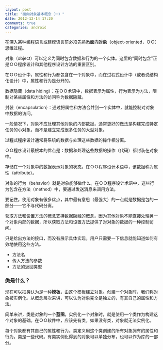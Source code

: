 ```yaml
---
layout: post
title: "面向对象基本概念（一）"
date: 2012-12-14 17:20
comments: true
categories: android
---
```

<p id="article">在深入某种编程语言或建模语言前必须先熟悉<strong>面向对象</strong>（object-oriented，ＯＯ）思维过程。</p>
<!-- more -->
<p class="dk">对象（object）可以定义为同时包含数据和行为的一个实体。这里的“同时包含”正是ＯＯ程序设计和其他程序设计方法的重要区别。</p>
<p class="para">在ＯＯ设计中，属性和行为都包含在一个对象中，而在过程式设计中（或者说结构化设计）中，属性和行为是分开的。</p>
<p class="dk">数据隐藏（data hiding）：在ＯＯ术语中，数据表示为属性，行为表示为方法，限制对某些属性和方法的访问称为数据隐藏。</p>
<p class="dk">封装（encapsulation）：通过把属性和方法合并到一个实体中，就能控制对对象中数据的访问。</p>
<p class="para">一般情况下，对象不应处理其他对象的内部数据。通常更好的做法是构建完成特定任务的小对象，而不是建立完成很多任务的大型对象。</p>
<p class="para">过程式程序设计通常将系统的数据与处理这些数据的操作相分离。</p>
<p class="para">ＯＯ程序设计最根本的优点是：数据和处理这些数据的操作（代码）都封装在对象中。</p>
<p class="dk">存储在一个对象中的数据表示对象的状态。在ＯＯ程序设计术语中，该数据称为属性（attribute）。</p>
<p class="dk">对象的行为（behavior）就是对象能够做什么。在ＯＯ程序设计术语中，这些行为包含在方法（method）中，要通过发送消息来调用方法。</p>
<p class="para">要记住，使用对象有很多优点，其中最有意思（最强大）的一点就是数据是包的一部分——它不与代码分离。</p>
<p class="para">获取方法和设置方法的概念支持数据隐藏的概念。因为其他对象不能直接处理另一个对象内部的数据，所以获取方法和设置方法提供了对对象的数据的一种控制访问。</p>
<p class="para">只是给出方法的接口，而没有展示具体实现。用户只需要一下信息就能知道如何有效地使用这些方法。</p>
<ul>
	<li>方法名</li>
	<li>传入方法的参数</li>
	<li>方法的返回类型</li>
</ul>
<h3>类是什么？</h3>
<p class="para">现在可以把类认为是一种<strong>模板</strong>，由这个模板建立对象。创建一个对象时，我们称对象被实例化。从概念层次来讲，可以认为对象完全是独立的，有其自己的属性和方法。</p>
<p class="para">简单来讲，类是对象的一个<strong>蓝图</strong>。实例化一个对象时，就是使用一个类作为构建这个对象的基础。在ＯＯ软件中，应该先有类。如果没有类，对象就无法实例化。</p>
<p class="para">每个对象都有其自己的属性和行为。类定义用这个类创建的所有对象拥有的属性和行为。类是一些代码。有类实例化得到的对象可以单独分布，也可以作为库的一部分。</p>

